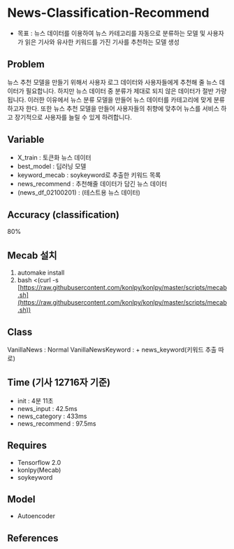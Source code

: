 # News-Classification-Recommend
* 목표 : 뉴스 데이터를 이용하여 뉴스 카테고리를 자동으로 분류하는 모델 및 사용자가 읽은 기사와 유사한 키워드를 가진 기사를 추천하는 모델 생성 

## Problem
뉴스 추천 모델을 만들기 위해서 사용자 로그 데이터와 사용자들에게 추천해 줄 뉴스 데이터가 필요합니다. 하지만 뉴스 데이터 중 분류가 제대로 되지 않은 데이터가 절반 가량 됩니다. 이러한 이유에서 뉴스 분류 모델을 만들어 뉴스 데이터를 카테고리에 맞게 분류하고자 한다.
또한 뉴스 추천 모델을 만들어 사용자들의 취향에 맞추어 뉴스를 서비스 하고 장기적으로 사용자를 늘릴 수 있게 하려합니다.

## Variable
* X_train : 토큰화 뉴스 데이터
* best_model : 딥러닝 모델
* keyword_mecab : soykeyword로 추출한 키워드 목록
* news_recommend : 추천해줄 데이터가 담긴 뉴스 데이터
* (news_df_02100201) : (테스트용 뉴스 데이터)

## Accuracy (classification)
80%

## Mecab 설치
1. automake install
2. bash <(curl -s [https://raw.githubusercontent.com/konlpy/konlpy/master/scripts/mecab.sh](https://raw.githubusercontent.com/konlpy/konlpy/master/scripts/mecab.sh))

## Class
VanillaNews : Normal
VanillaNewsKeyword : + news_keyword(키워드 추출 따로)

## Time (기사 12716자 기준)
* init : 4분 11초
* news_input : 42.5ms
* news_category : 433ms
* news_recommend : 97.5ms

## Requires
* Tensorflow 2.0
* konlpy(Mecab)
* soykeyword

## Model
* Autoencoder

## References
